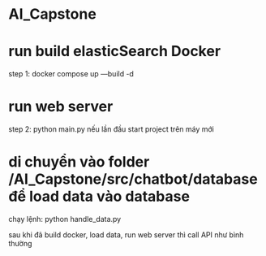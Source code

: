 # AI_Capstone

# run build elasticSearch Docker

step 1: docker compose up —build -d

# run web server

step 2: python main.py
nếu lần đầu start project trên máy mới

# di chuyển vào folder /AI_Capstone/src/chatbot/database để load data vào database

chạy lệnh: python handle_data.py

sau khi đã build docker, load data, run web server thì call API như bình thường
